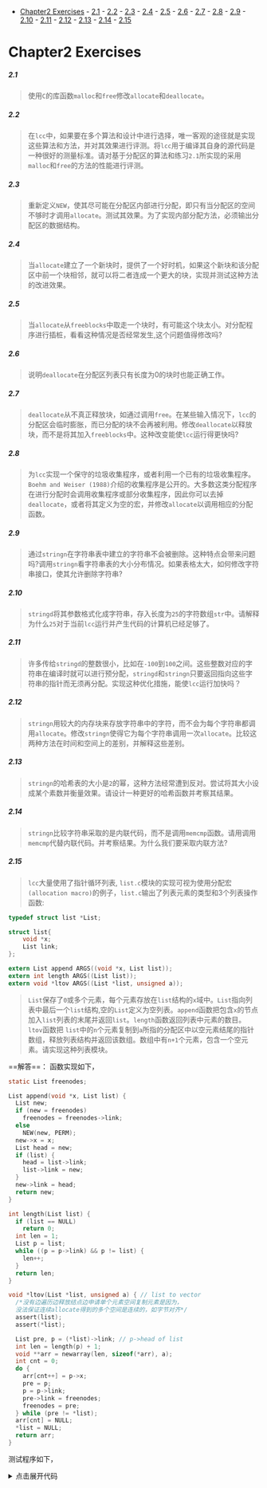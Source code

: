 
<!-- @import "[TOC]" {cmd="toc" depthFrom=1 depthTo=6 orderedList=false} -->

<!-- code_chunk_output -->

- [Chapter2 Exercises](#chapter2-exercises)
        - [2.1](#21)
        - [2.2](#22)
        - [2.3](#23)
        - [2.4](#24)
        - [2.5](#25)
        - [2.6](#26)
        - [2.7](#27)
        - [2.8](#28)
        - [2.9](#29)
        - [2.10](#210)
        - [2.11](#211)
        - [2.12](#212)
        - [2.13](#213)
        - [2.14](#214)
        - [2.15](#215)

<!-- /code_chunk_output -->

# Chapter2 Exercises

##### 2.1 
>使用`C`的库函数`malloc`和`free`修改`allocate`和`deallocate`。

##### 2.2 
>在`lcc`中，如果要在多个算法和设计中进行选择，唯一客观的途径就是实现这些算法和方法，并对其效果进行评测。将`lcc`用于编译其自身的源代码是一种很好的测量标准。请对基于分配区的算法和练习`2.1`所实现的采用`malloc`和`free`的方法的性能进行评测。

##### 2.3 
>重新定义`NEW`，使其尽可能在分配区内部进行分配，即只有当分配区的空间不够时才调用`allocate`。测试其效果。为了实现内部分配方法，必须输出分配区的数据结构。
##### 2.4 
>当`allocate`建立了一个新块时，提供了一个好时机，如果这个新块和该分配区中前一个块相邻，就可以将二者连成一个更大的块，实现并测试这种方法的改进效果。
##### 2.5 
>当`allocate`从`freeblocks`中取走一个块时，有可能这个块太小。对分配程序进行插桩，看看这种情况是否经常发生,这个问题值得修改吗?
##### 2.6 
>说明`deallocate`在分配区列表只有长度为0的块时也能正确工作。
##### 2.7 
>`deallocate`从不真正释放块，如通过调用`free`。在某些输入情况下，`lcc`的分配区会临时膨胀，而已分配的块不会再被利用。修改`deallocate`以释放块，而不是将其加入`freeblocks`中。这种改变能使`lcc`运行得更快吗?
##### 2.8 
>为`lcc`实现一个保守的垃圾收集程序，或者利用一个已有的垃圾收集程序。`Boehm and Weiser (1988)`介绍的收集程序是公开的。大多数这类分配程序在进行分配时会调用收集程序或部分收集程序，因此你可以去掉`deallocate`，或者将其定义为空的宏，并修改`allocate`以调用相应的分配函数。
##### 2.9 
>通过`stringn`在字符串表中建立的字符串不会被删除。这种特点会带来问题吗?调用`stringn`看字符串表的大小分布情况。如果表格太大，如何修改字符串接口，使其允许删除字符串?
##### 2.10 
>`stringd`将其参数格式化成字符串，存入长度为`25`的字符数组`str`中。请解释为什么`25`对于当前`lcc`运行并产生代码的计算机已经足够了。
##### 2.11 
>许多传给`stringd`的整数很小，比如在`-100`到`100`之间。这些整数对应的字符串在编译时就可以进行预分配，`stringd`和`stringn`只要返回指向这些字符串的指针而无须再分配。实现这种优化措施，能使`lcc`运行加快吗？
##### 2.12 
>`stringn`用较大的内存块来存放字符串中的字符，而不会为每个字符串都调用`allocate`。修改`stringn`使得它为每个字符串调用一次`allocate`。比较这两种方法在时间和空间上的差别，并解释这些差别。
##### 2.13 
>`stringn`的哈希表的大小是`2`的幂，这种方法经常遭到反对。尝试将其大小设成某个素数并衡量效果。请设计一种更好的哈希函数并考察其结果。
##### 2.14 
>`stringn`比较字符串采取的是内联代码，而不是调用`memcmp`函数。请用调用`memcmp`代替内联代码。并考察结果。为什么我们要采取内联方法?
##### 2.15 
>`lcc`大量使用了指针循环列表, `list.c`模块的实现可视为使用分配宏`(allocation macro)`的例子，`list.c`输出了列表元素的类型和3个列表操作函数:
```C
typedef struct list *List;

struct list{
    void *x;
    List link;
};

extern List append ARGS((void *x, List list));
extern int length ARGS((List list));
extern void *ltov ARGS((List *list, unsigned a));
```
>`List`保存了`0`或多个元素，每个元素存放在`list`结构的`x`域中。`List`指向列表中最后一个`list`结构,空的`List`定义为空列表。`append`函数把包含`x`的节点加入`list`列表的末尾并返回`list`。`length`函数返回列表中元素的数目。`ltov`函数把 `list`中的`n`个元素复制到`a`所指的分配区中以空元素结尾的指针数组，释放列表结构并返回该数组。数组中有`n+1`个元素，包含一个空元素。请实现这种列表模块。

==解答==：
函数实现如下，
```C
static List freenodes;

List append(void *x, List list) {
  List new;
  if (new = freenodes)
    freenodes = freenodes->link;
  else
    NEW(new, PERM);
  new->x = x;
  List head = new;
  if (list) {
    head = list->link;
    list->link = new;
  }
  new->link = head;
  return new;
}

int length(List list) {
  if (list == NULL)
    return 0;
  int len = 1;
  List p = list;
  while ((p = p->link) && p != list) {
    len++;
  }
  return len;
}

void *ltov(List *list, unsigned a) { // list to vector
  /*没有边遍历边释放结点边申请单个元素空间复制元素是因为，
  没法保证连续allocate得到的多个空间是连续的，如字节对齐*/
  assert(list);
  assert(*list);

  List pre, p = (*list)->link; // p->head of list
  int len = length(p) + 1;
  void **arr = newarray(len, sizeof(*arr), a);
  int cnt = 0;
  do {
    arr[cnt++] = p->x;
    pre = p;
    p = p->link;
    pre->link = freenodes;
    freenodes = pre;
  } while (pre != *list);
  arr[cnt] = NULL;
  *list = NULL;
  return arr;
}
```
测试程序如下，
<details>
   <summary>点击展开代码</summary>

```C
#include "test.h"
#include "c.h"
#include <stdio.h>
#include <stdlib.h>
#include <string.h>
#include <time.h>

struct block {
  struct block *next;
  char *limit;
  char *avail;
};
union align {
  long l;
  char *p;
  double d;
  int (*f)(void);
};
union header {
  struct block b;
  union align a;
};

static struct block first[] = {{NULL}, {NULL}, {NULL}},
                    *arena[] = {&first[0], &first[1], &first[2]};
static struct block *freeblocks;

void *allocate(unsigned long n, unsigned a) {
  struct block *ap;

  assert(a < NELEMS(arena));
  assert(n > 0);
  ap = arena[a];
  n = roundup(n, sizeof(union align));
  while (n > ap->limit - ap->avail) {
    if ((ap->next = freeblocks) != NULL) {
      freeblocks = freeblocks->next;
      ap = ap->next;
    } else {
      unsigned m =
          sizeof(union header) + n + roundup(10 * 1024, sizeof(union align));
      ap->next = malloc(m);
      ap = ap->next;
      if (ap == NULL) {
        perror("insufficient memory\n");
        exit(1);
      }
      ap->limit = (char *)ap + m;
    }
    ap->avail = (char *)((union header *)ap + 1);
    ap->next = NULL;
    arena[a] = ap;
  }
  ap->avail += n;
  return ap->avail - n;
}

void *newarray(unsigned long m, unsigned long n, unsigned a) {
  return allocate(m * n, a);
}

void deallocate(unsigned a) {
  assert(a < NELEMS(arena));
  arena[a]->next = freeblocks;
  freeblocks = first[a].next;
  first[a].next = NULL;
  arena[a] = &first[a];
}

#define PERM 0

typedef struct list *List;

struct list {
  void *x;
  List link;
};

extern List append(void *x, List list);
extern int length(List list);
extern void *lotv(List *list, unsigned a);

static List freenodes;

List append(void *x, List list) {
  List new;
  if (new = freenodes)
    freenodes = freenodes->link;
  else
    NEW(new, PERM);
  new->x = x;
  List head = new;
  if (list) {
    head = list->link;
    list->link = new;
  }
  new->link = head;
  return new;
}

int length(List list) {
  if (list == NULL)
    return 0;
  int len = 1;
  List p = list;
  while ((p = p->link) && p != list) {
    len++;
  }
  return len;
}

void *ltov(List *list, unsigned a) { // list to vector
  /*没有边遍历边释放结点边申请单个元素空间复制元素是因为，
  没法保证连续allocate得到的多个空间是连续的，如字节对齐*/
  assert(list);
  assert(*list);

  List pre, p = (*list)->link; // p->head of list
  int len = length(p) + 1;
  void **arr = newarray(len, sizeof(*arr), a);
  int cnt = 0;
  do {
    arr[cnt++] = p->x;
    pre = p;
    p = p->link;
    pre->link = freenodes;
    freenodes = pre;
  } while (pre != *list);
  arr[cnt] = NULL;
  *list = NULL;
  return arr;
}

int main() {
  int TESTNUM = 10;

  List list = NULL;
  int test_num[100] = {0}, *num_addr[100] = {0}, i;
  for (i = 0; i < TESTNUM; i++) {
    test_num[i] = i;
    num_addr[i] = &test_num[i];
    EXPECT_EQ_INT(i, length(list));
    list = append(&test_num[i], list);
  }
  int **num = ltov(&list, PERM);
  EXPECT_TRUE(list == NULL);
  EXPECT_TRUE(length(freenodes) == 10);
  EXPECT_EQ_ARRAY((int **)num_addr, num, TESTNUM, "%p");
  for (i = 0; i < TESTNUM; i++) {
    list = append(&test_num[i], list);
  }
  EXPECT_TRUE(freenodes == NULL);
  return MAIN_RET;
}

```
</details
&emsp;>